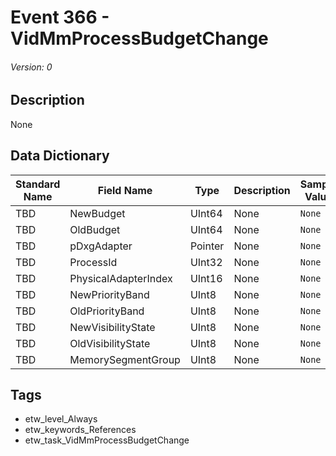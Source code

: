# Event 366 - VidMmProcessBudgetChange
###### Version: 0

## Description
None

## Data Dictionary
|Standard Name|Field Name|Type|Description|Sample Value|
|---|---|---|---|---|
|TBD|NewBudget|UInt64|None|`None`|
|TBD|OldBudget|UInt64|None|`None`|
|TBD|pDxgAdapter|Pointer|None|`None`|
|TBD|ProcessId|UInt32|None|`None`|
|TBD|PhysicalAdapterIndex|UInt16|None|`None`|
|TBD|NewPriorityBand|UInt8|None|`None`|
|TBD|OldPriorityBand|UInt8|None|`None`|
|TBD|NewVisibilityState|UInt8|None|`None`|
|TBD|OldVisibilityState|UInt8|None|`None`|
|TBD|MemorySegmentGroup|UInt8|None|`None`|

## Tags
* etw_level_Always
* etw_keywords_References
* etw_task_VidMmProcessBudgetChange